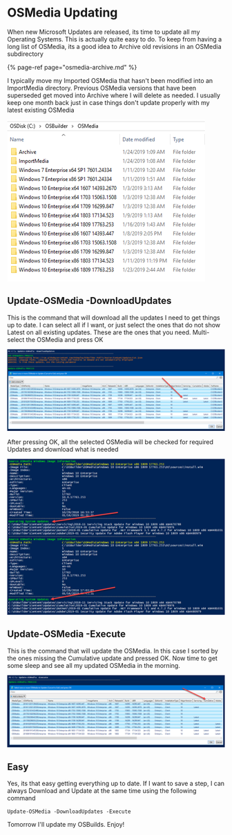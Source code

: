# OSMedia Updating

When new Microsoft Updates are released, its time to update all my Operating Systems.  This is actually quite easy to do.  To keep from having a long list of OSMedia, its a good idea to Archive old revisions in an OSMedia subdirectory

{% page-ref page="osmedia-archive.md" %}

I typically move my Imported OSMedia that hasn't been modified into an ImportMedia directory.  Previous OSMedia versions that have been superseded get moved into Archive where I will delete as needed.  I usually keep one month back just in case things don't update properly with my latest existing OSMedia

![](../../../.gitbook/assets/2019-01-24_1-14-45.png)

## Update-OSMedia -DownloadUpdates

This is the command that will download all the updates I need to get things up to date.  I can select all if I want, or just select the ones that do not show Latest on all existing updates.  These are the ones that you need.  Multi-select the OSMedia and press OK

![](../../../.gitbook/assets/2019-01-24_1-17-52.png)

After pressing OK, all the selected OSMedia will be checked for required Updates and download what is needed

![](../../../.gitbook/assets/2019-01-24_1-19-49.png)

## Update-OSMedia -Execute

This is the command that will update the OSMedia.  In this case I sorted by the ones missing the Cumulative update and pressed OK.  Now time to get some sleep and see all my updated OSMedia in the morning.

![](../../../.gitbook/assets/2019-01-24_1-22-30.png)

## Easy

Yes, its that easy getting everything up to date.  If I want to save a step, I can always Download and Update at the same time using the following command

```text
Update-OSMedia -DownloadUpdates -Execute
```

Tomorrow I'll update my OSBuilds.  Enjoy!





